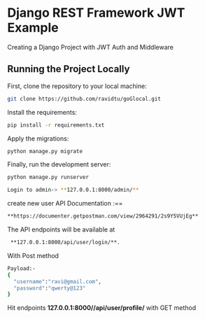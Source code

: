 # Django REST Framework JWT Example
Creating a Django Project with JWT Auth and Middleware


## Running the Project Locally

First, clone the repository to your local machine:

```bash
git clone https://github.com/ravidtu/goGlocal.git
```

Install the requirements:

```bash
pip install -r requirements.txt
```

Apply the migrations:

```bash
python manage.py migrate
```

Finally, run the development server:

```bash
python manage.py runserver
```
```bash
Login to admin-> **127.0.0.1:8000/admin/**
```
create new user 
API Documentation :==
```bash
**https://documenter.getpostman.com/view/2964291/2s9Y5VUjEg**
```

The API endpoints will be available at
```bash
 **127.0.0.1:8000/api/user/login/**.
 ```
 
  With Post method
  ```bash
Payload:-
{
    "username":"ravi@gmail.com",
    "password":"qwerty@123"
}
```
Hit endpoints **127.0.0.1:8000//api/user/profile/** with GET method

